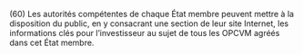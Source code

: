 (60) Les autorités compétentes de chaque État membre peuvent mettre à la disposition du public, en y consacrant une section de leur site Internet, les informations clés pour l’investisseur au sujet de tous les OPCVM agréés dans cet État membre.